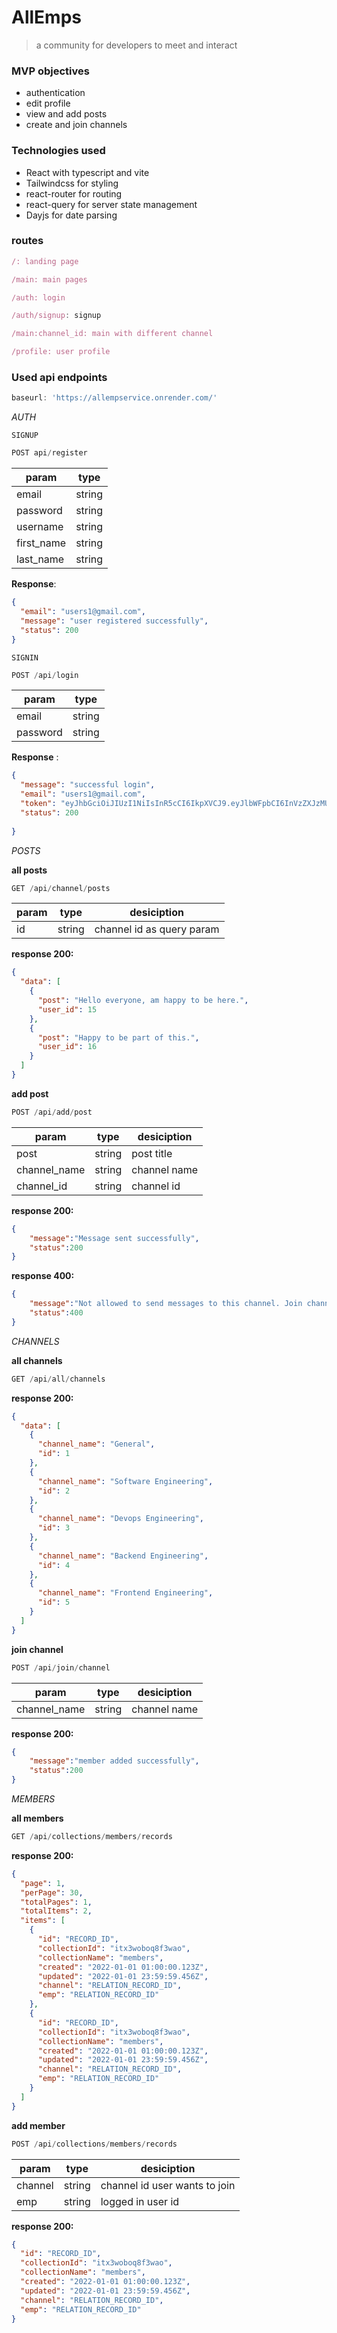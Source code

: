 # AllEmps

> a community for  developers to meet and interact

### MVP objectives 
- authentication
- edit profile
- view and add posts 
- create and join channels


### Technologies used
- React with typescript and vite 
- Tailwindcss for styling
- react-router for routing
- react-query for server state management
- Dayjs for date parsing




### routes 
```ts
/: landing page
```
```ts
/main: main pages 
```
```ts
/auth: login
```
```ts
/auth/signup: signup
```

```ts
/main:channel_id: main with different channel
```
```ts
/profile: user profile
```

### Used api endpoints 
 ```ts
 baseurl: 'https://allempservice.onrender.com/'
 ```

*AUTH*

`SIGNUP`
```ts
POST api/register
```
| param          | type                 |
|-----------------|----------------------|
|email|string|
|password         |        string      |
| username     |        string      |
| first_name     |        string      |
| last_name     |        string      |

**Response**:
```json
{
  "email": "users1@gmail.com",
  "message": "user registered successfully",
  "status": 200
}
```

`SIGNIN`
```ts
POST /api/login
```
| param          | type                 |
|-----------------|----------------------|
|email|string|
|password         |        string      |

**Response** :
```json
{
  "message": "successful login",
  "email": "users1@gmail.com",
  "token": "eyJhbGciOiJIUzI1NiIsInR5cCI6IkpXVCJ9.eyJlbWFpbCI6InVzZXJzMUBnbWFpbC5jb20iLCJ1c2VyaWQiOjIxLCJleHAiOjE3MDI1MDE4MjJ9.IcP64lou7XRJivXWevkyh50-QBt_bvbHIRmSIHOJ3kc",
  "status": 200
  
}
```

*POSTS*

**all posts** 
```ts
GET /api/channel/posts
```
| param     | type   | desiciption|
|------------|--------|-----------|
| id |  string  | channel id as query param|


**response 200:**

```json
{
  "data": [
    {
      "post": "Hello everyone, am happy to be here.",
      "user_id": 15
    },
    {
      "post": "Happy to be part of this.",
      "user_id": 16
    }
  ]
}


```
 **add post**
 ```ts
 POST /api/add/post
 ```
| param     | type   | desiciption|
|------------|--------|-----------|
| post |  string  | post title|
| channel_name |  string  | channel name |
| channel_id | string  | channel id |

**response 200:**
```json
{
    "message":"Message sent successfully",
    "status":200
}
```
**response 400:**
```json
{
    "message":"Not allowed to send messages to this channel. Join channel first",
    "status":400
}
```


*CHANNELS*

**all channels** 
```ts
GET /api/all/channels
```

**response 200:**
```json
{
  "data": [
    {
      "channel_name": "General",
      "id": 1
    },
    {
      "channel_name": "Software Engineering",
      "id": 2
    },
    {
      "channel_name": "Devops Engineering",
      "id": 3
    },
    {
      "channel_name": "Backend Engineering",
      "id": 4
    },
    {
      "channel_name": "Frontend Engineering",
      "id": 5
    }
  ]
}
```
 **join channel**
 ```ts
POST /api/join/channel
 ```
| param     | type   | desiciption|
|------------|--------|-----------|
| channel_name|  string  | channel name|

**response 200:**
```json
{
    "message":"member added successfully",
    "status":200
}
```

*MEMBERS*

**all members** 
```ts
GET /api/collections/members/records
```
**response 200:**
```json
{
  "page": 1,
  "perPage": 30,
  "totalPages": 1,
  "totalItems": 2,
  "items": [
    {
      "id": "RECORD_ID",
      "collectionId": "itx3woboq8f3wao",
      "collectionName": "members",
      "created": "2022-01-01 01:00:00.123Z",
      "updated": "2022-01-01 23:59:59.456Z",
      "channel": "RELATION_RECORD_ID",
      "emp": "RELATION_RECORD_ID"
    },
    {
      "id": "RECORD_ID",
      "collectionId": "itx3woboq8f3wao",
      "collectionName": "members",
      "created": "2022-01-01 01:00:00.123Z",
      "updated": "2022-01-01 23:59:59.456Z",
      "channel": "RELATION_RECORD_ID",
      "emp": "RELATION_RECORD_ID"
    }
  ]
}
```

 **add member**
 ```ts
POST /api/collections/members/records
 ```
| param     | type   | desiciption|
|------------|--------|-----------|
|channel|  string  | channel id user wants to join|
|emp |  string      | logged in  user id |

**response 200:**
```json
{
  "id": "RECORD_ID",
  "collectionId": "itx3woboq8f3wao",
  "collectionName": "members",
  "created": "2022-01-01 01:00:00.123Z",
  "updated": "2022-01-01 23:59:59.456Z",
  "channel": "RELATION_RECORD_ID",
  "emp": "RELATION_RECORD_ID"
}
```

